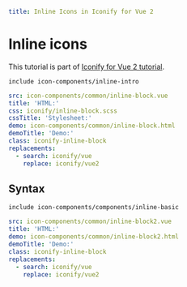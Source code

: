 ```yaml
title: Inline Icons in Iconify for Vue 2
```

# Inline icons

This tutorial is part of [Iconify for Vue 2 tutorial](./index.md).

`include icon-components/inline-intro`

```yaml
src: icon-components/common/inline-block.vue
title: 'HTML:'
css: iconify/inline-block.scss
cssTitle: 'Stylesheet:'
demo: icon-components/common/inline-block.html
demoTitle: 'Demo:'
class: iconify-inline-block
replacements:
  - search: iconify/vue
    replace: iconify/vue2
```

## Syntax

`include icon-components/components/inline-basic`

```yaml
src: icon-components/common/inline-block2.vue
title: 'HTML:'
demo: icon-components/common/inline-block2.html
demoTitle: 'Demo:'
class: iconify-inline-block
replacements:
  - search: iconify/vue
    replace: iconify/vue2
```
